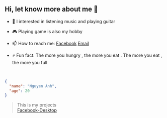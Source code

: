 ## Hi, let know more about me  👋

- 🎻 I interested in listening music and playing guitar

- 🎮 Playing game is also my hobby

- 📫 How to reach me: 
[Facebook](https://www.facebook.com/nngguuen.anh) 
[Email](nngguyen.anh@gmail.com) 

- ⚡ Fun fact: The more you hungry , the more you eat .
                The more you eat , the more you full

<br>

```json
{
  "name": "Nguyen Anh",
  "age": 20
}
```

> This is my projects
> <br>
> [Facebook-Desktop](https://nnaaaa.github.io/facebookDesktop/#/home)


